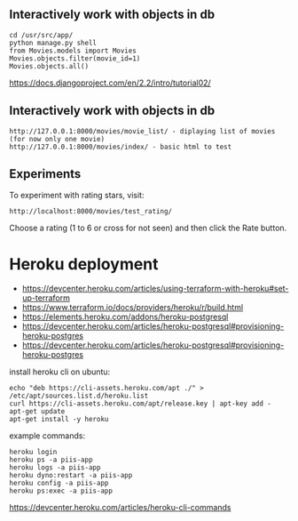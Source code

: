 ## Interactively work with objects in db

```
cd /usr/src/app/
python manage.py shell
from Movies.models import Movies
Movies.objects.filter(movie_id=1)
Movies.objects.all()
```

https://docs.djangoproject.com/en/2.2/intro/tutorial02/


## Interactively work with objects in db
```
http://127.0.0.1:8000/movies/movie_list/ - diplaying list of movies (for now only one movie)
http://127.0.0.1:8000/movies/index/ - basic html to test
```

## Experiments

To experiment with rating stars, visit:
```
http://localhost:8000/movies/test_rating/
```

Choose a rating (1 to 6 or cross for not seen) and then click the Rate button.


# Heroku deployment
* https://devcenter.heroku.com/articles/using-terraform-with-heroku#set-up-terraform
* https://www.terraform.io/docs/providers/heroku/r/build.html
* https://elements.heroku.com/addons/heroku-postgresql
* https://devcenter.heroku.com/articles/heroku-postgresql#provisioning-heroku-postgres
* https://devcenter.heroku.com/articles/heroku-postgresql#provisioning-heroku-postgres

install heroku cli on ubuntu:
```
echo "deb https://cli-assets.heroku.com/apt ./" > /etc/apt/sources.list.d/heroku.list
curl https://cli-assets.heroku.com/apt/release.key | apt-key add -
apt-get update
apt-get install -y heroku
```

example commands:
```
heroku login
heroku ps -a piis-app
heroku logs -a piis-app
heroku dyno:restart -a piis-app
heroku config -a piis-app
heroku ps:exec -a piis-app
```

https://devcenter.heroku.com/articles/heroku-cli-commands
